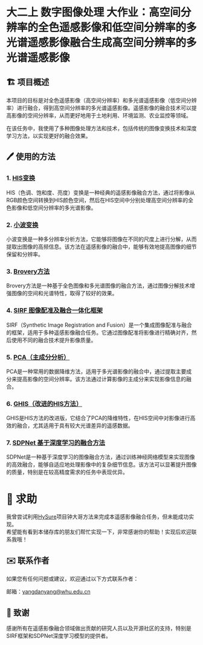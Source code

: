 # 大二上 数字图像处理 大作业：高空间分辨率的全色遥感影像和低空间分辨率的多光谱遥感影像融合生成高空间分辨率的多光谱遥感影像

## 🏗 项目概述

本项目的目标是对全色遥感影像（高空间分辨率）和多光谱遥感影像（低空间分辨率）进行融合，得到高空间分辨率的多光谱遥感影像。遥感影像的融合技术可以提高影像的空间分辨率，从而更好地用于土地利用、环境监测、农业监控等领域。

在该任务中，我使用了多种图像处理方法和技术，包括传统的图像变换技术和深度学习方法，以实现更好的融合效果。

## 🖊️ 使用的方法

### 1. [HIS变换](https://blog.csdn.net/qq_46877697/article/details/115220321)

HIS（色调、饱和度、亮度）变换是一种经典的遥感影像融合方法，通过将影像从RGB颜色空间转换到HIS颜色空间，然后在HIS空间中分别处理高空间分辨率的全色影像和低空间分辨率的多光谱影像。



### 2. [小波变换](https://blog.csdn.net/qq_46877697/article/details/115220321)

小波变换是一种多分辨率分析方法，它能够将图像在不同的尺度上进行分解，从而提取出图像的高频信息。该方法在遥感影像的融合中，能够有效地提高图像的细节保留和分辨率。


### 3. [Brovery方法](https://blog.csdn.net/qq_46877697/article/details/115220321)

Brovery方法是一种基于全色图像和多光谱图像的融合方法，通过图像分解技术增强图像的空间和光谱特性，取得了较好的效果。



### 4. [SIRF 图像配准及融合一体化框架](https://cchen156.github.io/SIRF.html)

SIRF（Synthetic Image Registration and Fusion）是一个集成图像配准与融合的框架，适用于多种遥感影像融合任务。它通过图像配准将影像进行精确对齐，然后使用不同的融合技术提升影像质量。



### 5. [PCA（主成分分析）](https://blog.csdn.net/gsgs1234/article/details/123427714)

PCA是一种常用的数据降维方法，适用于多光谱影像的融合中，通过提取主要成分来提高影像的空间分辨率。该方法通过计算影像的主成分来实现影像信息的融合。

 

### 6. [GHIS（改进的HIS方法）](https://zhuanlan.zhihu.com/p/591118219)

GHIS是HIS方法的改进版，它结合了PCA的降维特性，在HIS空间中对影像进行高效的融合，尤其适用于具有较大光谱差异的遥感数据。



### 7.  [SDPNet 基于深度学习的融合方法](https://github.com/hanna-xu/SDPNet)

SDPNet是一种基于深度学习的图像融合方法，通过训练神经网络模型来实现图像的高效融合，能够自适应地处理影像中的复杂细节信息。该方法可以显著提升图像的质量，特别是在较高精度需求的任务中表现优异。

# 🥺 求助
我曾尝试利用[HySure](https://github.com/alfaiate/HySure)项目钟大哥方法来完成本遥感影像融合任务，但未能成功实现。    
希望能有看到本储存库的朋友们帮忙实现一下，非常感谢你的帮助！实现后欢迎联系我哦！

## ✉️ 联系作者

如果您有任何问题或建议，欢迎通过以下方式联系作者：

邮箱：yangdanyang@whu.edu.cn

## 💐 致谢

感谢所有在遥感影像融合领域做出贡献的研究人员以及开源社区的支持，特别是SIRF框架和SDPNet深度学习模型的提供者。
